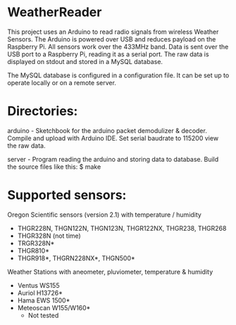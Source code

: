 WeatherReader
=============

This project uses an Arduino to read radio signals from wireless Weather Sensors. The Arduino is 
powered over USB and reduces payload on the Raspberry Pi.
All sensors work over the 433MHz band. 
Data is sent over the USB port to a Raspberry Pi, reading it as a serial port. The raw data is 
displayed on stdout and stored in a MySQL database.

The MySQL database is configured in a configuration file. It can be set up to operate locally or 
on a remote server.

Directories:
============

arduino - Sketchbook for the arduino packet demodulizer & decoder. 
          Compile and upload with Arduino IDE. Set serial baudrate to 
          115200 view the raw data.

server  - Program reading the arduino and storing data to database. 
          Build the source files like this:
          $ make

Supported sensors:
==================

Oregon Scientific sensors (version 2.1) with temperature / humidity
- THGR228N, THGN122N, THGN123N, THGR122NX, THGR238, THGR268
- THGR328N (not time)
- TRGR328N*
- THGR810*
- THGR918*, THGRN228NX*, THGN500*

Weather Stations with aneometer, pluviometer, temperature & humidity
- Ventus WS155
- Auriol H13726*
- Hama EWS 1500*
- Meteoscan W155/W160*
  * Not tested
